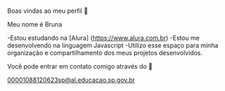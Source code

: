 Boas vindas ao meu perfil 💙

Meu nome é Bruna

-Estou estudando na [Alura] (https://www.alura.com.br)
-Estou me desenvolvendo na linguagem Javascript
-Utilizo esse espaço para minha organização e compartilhamento dos meus projetos desenvolvidos.

Você pode entrar em contato comigo através do 📧

00001088120623sp@al.educacao.sp.gov.br

